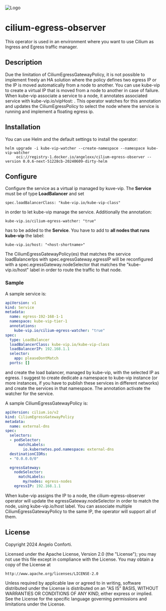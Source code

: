 ![Logo](https://github.com/angeloxx/cilium-egress-observer/raw/main/docs/img/cilium-egress-observer_mini.png)

# cilium-egress-observer
This operator is used in an environment where you want to use Cilium as Ingress and Egress traffic manager. 

## Description
Due the limitation of CiliumEgressGatewayPolicy, it is not possible to implement freely an HA solution where the policy defines
two egress IP or the IP is moved automatically from a node to another.
You can use kube-vip to create a virtual IP that is moved from a node to another in case of failure. When kube-vip
associate a service to a node, it annotates associated service with kube-vip.io/vipHost: <node-name>. This operator
watches for this annotation and updates the CiliumEgressPolicy to select the node where the service is running and
implement a floating egress ip.

## Installation

You can use Helm and the default settings to install the operator:

```shell
helm upgrade -i kube-vip-watcher --create-namespace --namespace kube-vip-watcher
     oci://registry-1.docker.io/angeloxx/cilium-egress-observer --version 0.0.6-next-51228cb-20240609-dirty-helm
```

## Configure

Configure the service as a virtual ip managed by kuve-vip. The **Service** must be of type **LoadBalancer** and set

    spec.loadBalancerClass: "kube-vip.io/kube-vip-class"

in order to let kube-vip manage the service. Additionally the annotation:

    kube-vip.io/cilium-egress-watcher: "true"

has to be added to the **Service**. You have to add to **all nodes that runs kube-vip** the label:

    kube-vip.io/host: "<host-shortname>"

The CiliumEgressGatewayPolicy(es) that matches the service loadBalancerIps with spec.egressGateway.egressIP will
be reconfigured with a spec.egressGateway.nodeSelector that matches the "kube-vip.io/host" label in order to 
route the traffic to that node.

### Sample

A sample service is:

```yaml
apiVersion: v1
kind: Service
metadata:
  name: egress-192-168-1-1
  namespace: kube-vip-tier-1
  annotations:
    kube-vip.io/cilium-egress-watcher: "true"
spec:
  type: LoadBalancer
  loadBalancerClass: kube-vip.io/kube-vip-class 
  loadBalancerIP: 192.168.1.1
  selector:
    app: pleaseDontMatch
  ports: []
```

and create the load balancer, managed by kube-vip, with the selected IP as egress. I suggest to create dedicate a namespace
to kube-vip instance (or more instances, if you have to publish these services in different networks) and create the
services in that namespace. The annotation activate the watcher for the service.

A sample CiliumEgressGatewayPolicy is:

```yaml
apiVersion: cilium.io/v2
kind: CiliumEgressGatewayPolicy
metadata:
  name: external-dns
spec:
  selectors:
  - podSelector:
      matchLabels:
        io.kubernetes.pod.namespace: external-dns
  destinationCIDRs:
  - "0.0.0.0/0"

  egressGateway:
    nodeSelector:
      matchLabels:
        my/nodes: egress-nodes
    egressIP: 192.168.1.1
```

When kube-vip assigns the IP to a node, the cilium-egress-observer operator will update the egressGateway.nodeSelector in 
order to match the node, using kube-vip.io/host label. You can associate multiple CiliumEgressGatewayPolicy to the same
IP, the operator will support all of them.

## License

Copyright 2024 Angelo Conforti.

Licensed under the Apache License, Version 2.0 (the "License");
you may not use this file except in compliance with the License.
You may obtain a copy of the License at

    http://www.apache.org/licenses/LICENSE-2.0

Unless required by applicable law or agreed to in writing, software
distributed under the License is distributed on an "AS IS" BASIS,
WITHOUT WARRANTIES OR CONDITIONS OF ANY KIND, either express or implied.
See the License for the specific language governing permissions and
limitations under the License.

